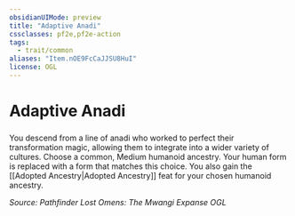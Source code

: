 ```yaml
---
obsidianUIMode: preview
title: "Adaptive Anadi"
cssclasses: pf2e,pf2e-action
tags:
  - trait/common
aliases: "Item.nOE9FcCaJJSU8HuI"
license: OGL
---
```

# Adaptive Anadi

### 






You descend from a line of anadi who worked to perfect their transformation magic, allowing them to integrate into a wider variety of cultures. Choose a common, Medium humanoid ancestry. Your human form is replaced with a form that matches this choice. You also gain the [[Adopted Ancestry|Adopted Ancestry]] feat for your chosen humanoid ancestry.

*Source: Pathfinder Lost Omens: The Mwangi Expanse*
*OGL*